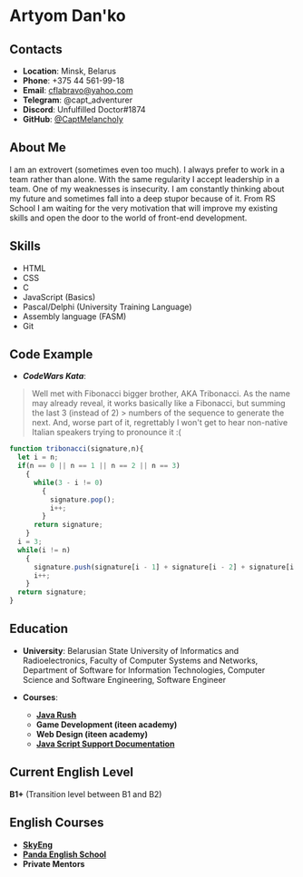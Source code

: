 # Artyom Dan'ko

## Contacts

* **Location**: Minsk, Belarus
* **Phone**: +375 44 561-99-18
* **Email**: cflabravo@yahoo.com
* **Telegram**: @capt_adventurer
* **Discord**: Unfulfilled Doctor#1874
* **GitHub**: [@CaptMelancholy](https://github.com/CaptMelancholy)

## About Me

I am an extrovert (sometimes even too much). I always prefer to work in a team rather than alone. With the same regularity I accept leadership in a team. One of my weaknesses is insecurity. I am constantly thinking about my future and sometimes fall into a deep stupor because of it. From RS School I am waiting for the very motivation that will improve my existing skills and open the door to the world of front-end development.

## Skills

* HTML
* CSS
* C
* JavaScript (Basics)
* Pascal/Delphi (University Training Language)
* Assembly language (FASM)
* Git

## Code Example

* ***CodeWars Kata***:

> Well met with Fibonacci bigger brother, AKA Tribonacci. As the name may already reveal, it works basically like a Fibonacci, but summing the last 3 (instead of 2) > numbers of the sequence to generate the next. And, worse part of it, regrettably I won't get to hear non-native Italian speakers trying to pronounce it :(

```javascript
function tribonacci(signature,n){
  let i = n;
  if(n == 0 || n == 1 || n == 2 || n == 3)
    {
      while(3 - i != 0)
        {
          signature.pop();
          i++;
        }
      return signature;
    }
  i = 3;
  while(i != n)
    {
      signature.push(signature[i - 1] + signature[i - 2] + signature[i - 3]);
      i++;
    }
  return signature;
}
```

## Education

* **University**: Belarusian State University of Informatics and Radioelectronics, Faculty of Computer Systems and Networks, Department of Software for Information Technologies, Computer Science and Software Engineering, Software Engineer

* **Courses**:
    + **[Java Rush](https://javarush.com/)**
    + **Game Development (iteen academy)**
    + **Web Design (iteen academy)**
    + **[Java Script Support Documentation](https://learn.javascript.ru/)**

## Current English Level

**B1+** (Transition level between B1 and B2)

## English Courses

* **[SkyEng](https://skyeng.ru/)**
* **[Panda English School](https://panda-school.by/)**
* **Private Mentors**
